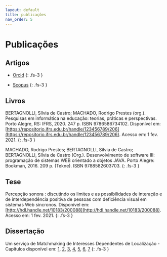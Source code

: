 ```yaml
---
layout: default
title: publicações
nav_order: 5
---  
```


# Publicações

## Artigos

* [Orcid](http://orcid.org/0000-0003-0428-6387) {: .fs-3 }

* [Scopus](https://www.scopus.com/authid/detail.uri?authorId=55574842400) {: .fs-3 }

## Livros

BERTAGNOLLI, Sílvia de Castro; MACHADO, Rodrigo Prestes (org.). Pesquisas em informática na educação: teorias, práticas e perspectivas. Porto Alegre, RS: IFRS, 2020. 247 p. ISBN 9786586734102. Disponível em: [https://repositorio.ifrs.edu.br/handle/123456789/206](https://repositorio.ifrs.edu.br/handle/123456789/206). Acesso em: 1 fev. 2021. {: .fs-3 }

MACHADO, Rodrigo Prestes; BERTAGNOLLI, Sílvia de Castro; BERTAGNOLLI, Sílvia de Castro (Org.). Desenvolvimento de software III: programação de sistemas WEB orientado a objetos JAVA. Porto Alegre: Bookman, 2016. 209 p. (Tekne). ISBN 9788582603703. {: .fs-3 }

## Tese

Percepção sonora : discutindo os limites e as possibilidades de interação e de interdependência positiva de pessoas com deficiência visual em sistemas Web síncronos. Disponível em: [http://hdl.handle.net/10183/200088](http://hdl.handle.net/10183/200088). Acesso em: 1 fev. 2021. {: .fs-3 }

## Dissertação

Um serviço de Matchmaking de Interesses Dependentes de Localização - Capítulos disponível em: [1](http://www2.dbd.puc-rio.br/pergamum/tesesabertas/0310867_05_pretextual.pdf), [2](http://www2.dbd.puc-rio.br/pergamum/tesesabertas/0310867_05_cap_01.pdf), [3](http://www2.dbd.puc-rio.br/pergamum/tesesabertas/0310867_05_cap_02.pdf), [4](http://www2.dbd.puc-rio.br/pergamum/tesesabertas/0310867_05_cap_03.pdf), [5](http://www2.dbd.puc-rio.br/pergamum/tesesabertas/0310867_05_cap_04.pdf), [6](http://www2.dbd.puc-rio.br/pergamum/tesesabertas/0310867_05_cap_05.pdf), [7](http://www2.dbd.puc-rio.br/pergamum/tesesabertas/0310867_05_cap_06.pdf) {: .fs-3 }
